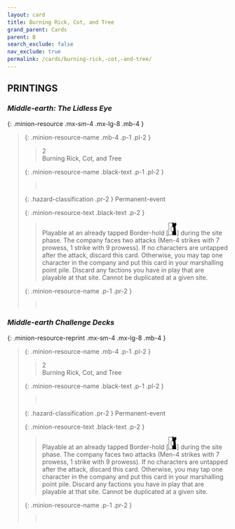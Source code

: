 ```yaml
---
layout: card
title: Burning Rick, Cot, and Tree
grand_parent: Cards
parent: B
search_exclude: false
nav_exclude: true
permalink: /cards/burning-rick,-cot,-and-tree/
---
```


## PRINTINGS


### _Middle-earth: The Lidless Eye_

{: .minion-resource .mx-sm-4 .mx-lg-8 .mb-4 }
> {: .minion-resource-name .mb-4 .p-1 .pl-2 }
> > <div class="hazard-mp">2</div>
> > <div class="card-name">Burning Rick, Cot, and Tree</div>
>
> {: .minion-resource-name .black-text .p-1 .pl-2 }
> > &nbsp;
>
> {: .hazard-classification .pr-2 }
> Permanent-event
>
> {: .minion-resource-text .black-text .p-2 }
> > Playable at an already tapped Border-hold \[![](/assets/images/border-hold.svg)] during the site phase. The company faces two attacks (Men-4 strikes with 7 prowess, 1 strike with 9 prowess). If no characters are untapped after the attack, discard this card. Otherwise, you may tap one character in the company and put this card in your marshalling point pile. Discard any factions you have in play that are playable at that site. Cannot be duplicated at a given site. 
> 
> {: .minion-resource-name .p-1 .pr-2 }
> > <div class="card-shield"></div>
> > <div class="card-corruption-white">&nbsp;</div>

### _Middle-earth Challenge Decks_

{: .minion-resource-reprint .mx-sm-4 .mx-lg-8 .mb-4 }
> {: .minion-resource-name .mb-4 .p-1 .pl-2 }
> > <div class="hazard-mp">2</div>
> > <div class="card-name">Burning Rick, Cot, and Tree</div>
>
> {: .minion-resource-name .black-text .p-1 .pl-2 }
> > &nbsp;
>
> {: .hazard-classification .pr-2 }
> Permanent-event
>
> {: .minion-resource-text .black-text .p-2 }
> > Playable at an already tapped Border-hold \[![](/assets/images/border-hold.svg)] during the site phase. The company faces two attacks (Men-4 strikes with 7 prowess, 1 strike with 9 prowess). If no characters are untapped after the attack, discard this card. Otherwise, you may tap one character in the company and put this card in your marshalling point pile. Discard any factions you have in play that are playable at that site. Cannot be duplicated at a given site. 
> 
> {: .minion-resource-name .p-1 .pr-2 }
> > <div class="card-shield"></div>
> > <div class="card-corruption-white">&nbsp;</div>
